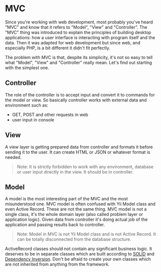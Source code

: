 MVC
===

Since you're working with web development, most probably you've heard "MVC" and know that it refers to "Model", "View" and "Controller".
The "MVC" thing was introduced to explain the principles of building desktop applications: how a user interface is interacting with program itself and the data. Then it was adapted for web development but since web, and especially PHP, is a bit different it didn't fit perfectly.

The problem with MVC is that, despite its simplicity, it's not so easy to tell what "Model", "View" and "Controller" really mean. Let's find out starting with the simplest one.


## Controller

The role of the controller is to accept input and convert it to commands for the model or view. So basically controller works with external data and environment such as:

- GET, POST and other requests in web
- user input in console

## View

A view layer is getting prepared data from controller and formats it before sending it to the user. It can create HTML or JSON or whatever format is needed.

> Note: It is strictly forbidden to work with any environment, database or user input directly in the view. It should be in controller.

## Model

A model is the most interesting part of the MVC and the most misunderstood one. MVC model is often confused with Yii Model class and even Active Record. These are not the same thing. MVC model is not a single class, it's the whole domain layer (also called problem layer or application logic). Given data from controller it's doing actual job of the application and passing results back to controller.

> Note: Model in MVC is not Yii Model class and is not Active Record. It can be totally disconnected from the database structure.

ActiveRecord classes should not contain any significant business logic. It deserves to be in separate classes which are built according to [SOLID](solid.md) and [Dependency Inversion](dependencies.md). Don't be afraid to create your own classes which are not inherited from anything from the framework.
